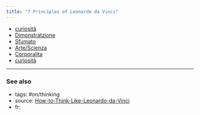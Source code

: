 ```yaml
---
title: "7 Principles of Leonardo da Vinci"
---
```


- [curiosità](curiosità.md)
- [Dimonstratzione](private/Dimonstratzione.md)
- [Sfumato](Sfumato.md)
- [Arte/Scienza](Arte/Scienza.md)
- [Corporalita](Corporalita.md)
- [curiosità](curiosità.md)

-------------
### See also

- tags: #on/thinking 
- source: [How-to-Think-Like-Leonardo-da-Vinci](books/How-to-Think-Like-Leonardo-da-Vinci.md)
- fr: 